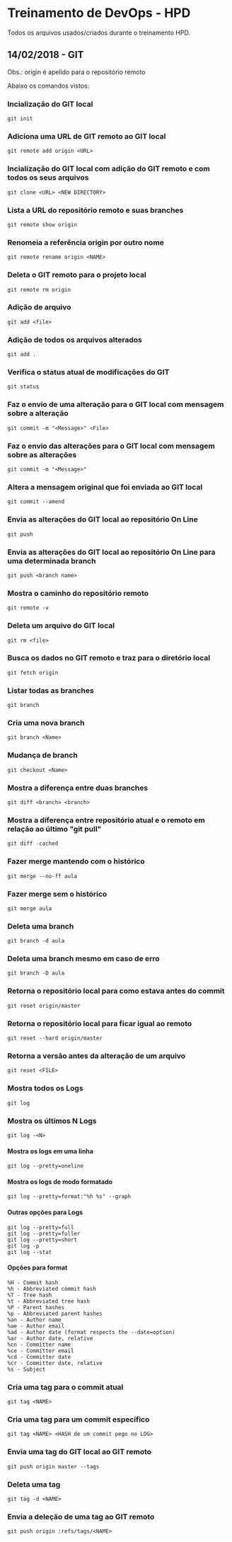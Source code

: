 # Treinamento de DevOps - HPD
Todos os arquivos usados/criados durante o treinamento HPD.


## 14/02/2018 - GIT

Obs.: origin é apelido para o repositório remoto

Abaixo os comandos vistos:

### Incialização do GIT local
```
git init
```

### Adiciona uma URL de GIT remoto ao GIT local
```
git remote add origin <URL>
```

### Incialização do GIT local com adição do GIT remoto e com todos os seus arquivos
```
git clone <URL> <NEW DIRECTORY>
```

### Lista a URL do repositório remoto e suas branches
```
git remote show origin
```

### Renomeia a referência origin por outro nome
```
git remote rename origin <NAME>
```

### Deleta o GIT remoto para o projeto local
```
git remote rm origin
```

### Adição de arquivo
```
git add <file>
```

### Adição de todos os arquivos alterados
```
git add .
```

### Verifica o status atual de modificações do GIT
```
git status
```

### Faz o envio de uma alteração para o GIT local com mensagem sobre a alteração
```
git commit -m "<Message>" <File>
```

### Faz o envio das alterações para o GIT local com mensagem sobre as alterações
```
git commit -m "<Message>"
```

### Altera a mensagem original que foi enviada ao GIT local
```
git commit --amend
```

### Envia as alterações do GIT local ao repositório On Line
```
git push
```

### Envia as alterações do GIT local ao repositório On Line para uma determinada branch
```
git push <branch name>
```

### Mostra o caminho do repositório remoto
```
git remote -v
```

### Deleta um arquivo do GIT local
```
git rm <file>
```

### Busca os dados no GIT remoto e traz para o diretório local
```
git fetch origin
```

### Listar todas as branches
```
git branch
```

### Cria uma nova branch
```
git branch <Name>
```

### Mudança de branch
```
git checkout <Name>
```

### Mostra a diferença entre duas branches
```
git diff <branch> <branch>
```

### Mostra a diferença entre repositório atual e o remoto em relação ao último "git pull"
```
git diff -cached
```

### Fazer merge mantendo com o histórico
```
git merge --no-ff aula
```

### Fazer merge sem o histórico
```
git merge aula
```

### Deleta uma branch
```
git branch -d aula
```

### Deleta uma branch mesmo em caso de erro
```
git branch -D aula
```

### Retorna o repositório local para como estava antes do commit
```
git reset origin/master
```

### Retorna o repositório local para ficar igual ao remoto
```
git reset --hard origin/master
```

### Retorna a versão antes da alteração de um arquivo
```
git reset <FILE>
```

### Mostra todos os Logs
```
git log
```

### Mostra os últimos N Logs
```
git log -<N>
```

#### Mostra os logs em uma linha
```
git log --pretty=oneline
```

#### Mostra os logs de modo formatado
```
git log --pretty=format:"%h %s" --graph
```

#### Outras opções para Logs
```
git log --pretty=full
git log --pretty=fuller
git log --pretty=short
git log -p
git log --stat
```

#### Opções para format
```
%H - Commit hash
%h - Abbreviated commit hash
%T - Tree hash
%t - Abbreviated tree hash
%P - Parent hashes
%p - Abbreviated parent hashes
%an - Author name
%ae - Author email
%ad - Author date (format respects the --date=option)
%ar - Author date, relative
%cn - Committer name
%ce - Committer email
%cd - Committer date
%cr - Committer date, relative
%s - Subject
```

### Cria uma tag para o commit atual
```
git tag <NAME>
```

### Cria uma tag para um commit específico
```
git tag <NAME> <HASH de um commit pego no LOG>
```

### Envia uma tag do GIT local ao GIT remoto
```
git push origin master --tags
```

### Deleta uma tag
```
git tag -d <NAME>
```

### Envia a deleção de uma tag ao GIT remoto
```
git push origin :refs/tags/<NAME>
```

